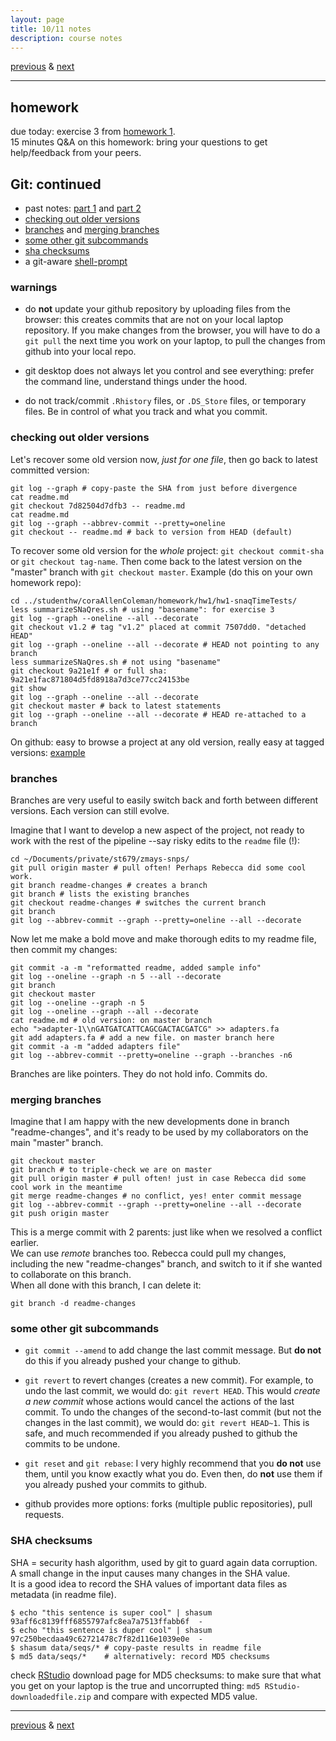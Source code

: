 ```yaml
---
layout: page
title: 10/11 notes
description: course notes
---
```

[previous](notes1006.html) & [next](notes1013.html)

---

## homework

due today: exercise 3 from [homework 1](https://github.com/UWMadison-computingtools/coursedata/tree/master/hw1-snaqTimeTests).  
15 minutes Q&A on this homework: bring your questions to get help/feedback from your peers.

## Git: continued

- past notes: [part 1](notes0927.html) and [part 2](notes0929.html)
- [checking out older versions](#checking-out-older-versions)
- [branches](#branches) and [merging branches](#merging-branches)
- [some other git subcommands](#some-other-git-subcommands)
- [sha checksums](#sha-checksums)
- a git-aware [shell-prompt](notes1006.html#changing-your-shell-prompt)

### warnings

- do **not** update your github repository by uploading files from the browser: this creates commits that are not on your local laptop repository. If you make changes from the browser, you will have to do a `git pull` the next time you work on your laptop, to pull the changes from github into your local repo.

- git desktop does not always let you control and see everything: prefer the command line, understand things under the hood.

- do not track/commit `.Rhistory` files, or `.DS_Store` files, or temporary files. Be in control of what you track and what you commit.

### checking out older versions

Let's recover some old version now, *just for one file*,
then go back to latest committed version:

```shell
git log --graph # copy-paste the SHA from just before divergence
cat readme.md
git checkout 7d82504d7dfb3 -- readme.md
cat readme.md
git log --graph --abbrev-commit --pretty=oneline
git checkout -- readme.md # back to version from HEAD (default)
```

To recover some old version for the *whole* project:
`git checkout commit-sha` or `git checkout tag-name`.
Then come back to the latest version on the "master" branch with `git checkout master`.
Example (do this on your own homework repo):

```shell
cd ../studenthw/coraAllenColeman/homework/hw1/hw1-snaqTimeTests/
less summarizeSNaQres.sh # using "basename": for exercise 3
git log --graph --oneline --all --decorate
git checkout v1.2 # tag "v1.2" placed at commit 7507dd0. "detached HEAD"
git log --graph --oneline --all --decorate # HEAD not pointing to any branch
less summarizeSNaQres.sh # not using "basename"
git checkout 9a21e1f # or full sha: 9a21e1fac871804d5fd8918a7d3ce77cc24153be
git show
git log --graph --oneline --all --decorate
git checkout master # back to latest statements
git log --graph --oneline --all --decorate # HEAD re-attached to a branch
```

On github: easy to browse a project at any old version,
really easy at tagged versions:
[example](https://github.com/BaconZhou/stat679work/tree/master/hw1)

### branches

Branches are very useful to easily switch back and forth between different
versions. Each version can still evolve.

Imagine that I want to develop a new aspect of the project, not ready to
work with the rest of the pipeline --say risky edits to the `readme` file (!):

```shell
cd ~/Documents/private/st679/zmays-snps/
git pull origin master # pull often! Perhaps Rebecca did some cool work.
git branch readme-changes # creates a branch
git branch # lists the existing branches
git checkout readme-changes # switches the current branch
git branch
git log --abbrev-commit --graph --pretty=oneline --all --decorate
```

Now let me make a bold move and make thorough edits to my readme file,
then commit my changes:

```shell
git commit -a -m "reformatted readme, added sample info"
git log --oneline --graph -n 5 --all --decorate
git branch
git checkout master
git log --oneline --graph -n 5
git log --oneline --graph --all --decorate
cat readme.md # old version: on master branch
echo ">adapter-1\\nGATGATCATTCAGCGACTACGATCG" >> adapters.fa
git add adapters.fa # add a new file. on master branch here
git commit -a -m "added adapters file"
git log --abbrev-commit --pretty=oneline --graph --branches -n6
```

Branches are like pointers. They do not hold info. Commits do.

### merging branches

Imagine that I am happy with the new developments done in branch "readme-changes",
and it's ready to be used by my collaborators on the main "master" branch.

```shell
git checkout master
git branch # to triple-check we are on master
git pull origin master # pull often! just in case Rebecca did some cool work in the meantime
git merge readme-changes # no conflict, yes! enter commit message
git log --abbrev-commit --graph --pretty=oneline --all --decorate
git push origin master
```

This is a merge commit with 2 parents:
just like when we resolved a conflict earlier.  
We can use *remote* branches too. Rebecca could pull my changes,
including the new "readme-changes" branch, and switch to it if she wanted
to collaborate on this branch.  
When all done with this branch, I can delete it:

```shell
git branch -d readme-changes
```

<!--
### remote branches

Now Rebecca creates a branch "new-methods" ...
but pull first: remember to pull often!

```shell
# Rebecca does this:
git pull origin master
git branch new-methods
git branch
git checkout new-methods
```
-->

### some other git subcommands

- `git commit --amend` to add change the last commit message.
  But **do not** do this if you already pushed your change to github.

- `git revert` to revert changes (creates a new commit).
  For example, to undo the last commit, we would do: `git revert HEAD`.
  This would *create a new commit* whose actions would cancel the
  actions of the last commit.
  To undo the changes of the second-to-last commit (but not the changes
  in the last commit), we would do: `git revert HEAD~1`.
  This is safe, and much recommended if you already pushed to github
  the commits to be undone.

- `git reset` and `git rebase`: I very highly recommend that you **do not**
  use them, until you know exactly what you do. Even then, do **not**
  use them if you already pushed your commits to github.

- github provides more options: forks (multiple public repositories),
  pull requests.

### SHA checksums

SHA = security hash algorithm,
used by git to guard again data corruption.  
A small change in the input causes many changes in the SHA value.  
It is a good idea to record the SHA values of important data files
as metadata (in readme file).

```shell
$ echo "this sentence is super cool" | shasum
93aff6c8139fff6855797afc8ea7a7513ffabb6f  -
$ echo "this sentence is duper cool" | shasum
97c250becdaa49c62721478c7f82d116e1039e0e  -
$ shasum data/seqs/* # copy-paste results in readme file
$ md5 data/seqs/*    # alternatively: record MD5 checksums
```

check [RStudio](https://www.rstudio.com/products/rstudio/download/)
download page for MD5 checksums: to make sure that what you get
on your laptop is the true and uncorrupted thing:
`md5 RStudio-downloadedfile.zip` and compare with expected MD5 value.

<!--
example algorithm: consider each pair of byte as an integer in 0-15,
add them all up, return their value modulo 16: hexadecimal code in 0-9a-f
-->

---
[previous](notes1006.html) & [next](notes1013.html)
